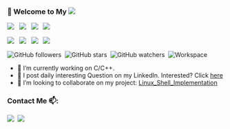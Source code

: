 ### 👋 Welcome to My [![](https://i.stack.imgur.com/tskMh.png) ](https://github.com/akhilwadhwa22/) 

<img src="https://img.shields.io/badge/c%20-%2300599C.svg?&style=for-the-badge&logo=c&logoColor=white" /> &nbsp; 
<img src="https://img.shields.io/badge/c++%20-%2300599C.svg?&style=for-the-badge&logo=c%2B%2B&logoColor=white" /> &nbsp;
<img src="https://img.shields.io/badge/python%20-%2314354C.svg?&style=for-the-badge&logo=python&logoColor=white" /> &nbsp;
<img src="https://img.shields.io/badge/latex%20-%23008080.svg?&style=for-the-badge&logo=latex&logoColor=white" />

<img src="https://img.shields.io/badge/Microsoft%20Excel-217346?logo=microsoft-excel&logoColor=white&style=for-the-badge" /> &nbsp;
<img src="https://img.shields.io/badge/Microsoft%20PowerPoint-B7472A?logo=microsoft-powerpoint&logoColor=white&style=for-the-badge" /> &nbsp;
<img src="https://img.shields.io/badge/Microsoft%20Office-D83B01?logo=microsoft-office&logoColor=white&style=for-the-badge" /> &nbsp;
<img src="https://img.shields.io/badge/Microsoft%20Word-2B579A?logo=microsoft-word&logoColor=white&style=for-the-badge" /> &nbsp;

![GitHub followers](https://img.shields.io/github/followers/akhilwadhwa22?label=Followers&style=for-the-badge)&nbsp;
![GitHub stars](https://img.shields.io/github/stars/akhilwadhwa22/Daily-Interesting-C-Questions?style=for-the-badge)&nbsp;
![GitHub watchers](https://img.shields.io/github/watchers/akhilwadhwa22/Daily-Interesting-C-Questions?style=for-the-badge)&nbsp;
![Workspace](https://img.shields.io/badge/apple-macbook%20pro%202017-%23999999.svg?&style=for-the-badge&logo=apple&logoColor=white)
 
- 🔭 I’m currently working on C/C++.
- 🌱 I post daily interesting Question on my LinkedIn. Interested? Click [here](https://www.linkedin.com/feed/hashtag/letscwithakhilw/)
- 👯 I’m looking to collaborate on my project: [Linux_Shell_Implementation](https://github.com/akhilwadhwa22/Simple-Linux-Shell-Implementation-in-C)
 
###  Contact Me 📫:
 
[<img src="https://img.shields.io/badge/linkedin-%230077B5.svg?&style=for-the-badge&logo=linkedin&logoColor=white" />](https://www.linkedin.com/in/akhil-wadhwa/)&nbsp;
[<img src="https://img.shields.io/badge/gmail-%23D14836.svg?&style=for-the-badge&logo=gmail&logoColor=white"/>](mailto:akhil.wadhwa@nyu.edu)

 <!--📫[Email](akhil.wadhwa@nyu.edu)&nbsp; &nbsp;

 <!--[![Linkedin](https://i.stack.imgur.com/gVE0j.png) LinkedIn](https://www.linkedin.com/in/akhil-wadhwa/)&nbsp;
![LinkedIn](https://img.shields.io/badge/LinkedIn-https%3A%2F%2Fwww.linkedin.com%2Fin%2Fakhil--wadhwa%2F-brightgreen)&nbsp;
![Email](https://img.shields.io/badge/Email-akhil.wadhwa%40nyu.edu-yellowgreen)
<!--or LinkedIn: [akhilwadhwa22]()


<!-- ![Akhil's github stats](https://github-readme-stats.vercel.app/api?username=akhilwadhwa22&count_private=true&theme=dracula)

<!-- ![Top Languages Card](https://github-readme-stats.vercel.app/api/top-langs/?username=akhilwadhwa22&layout=compact)

<!-- ![image title](https://rushter.com/counter.svg)
<!--
**akhilwadhwa22/akhilwadhwa22** is a ✨ _special_ ✨ repository because its `README.md` (this file) appears on your GitHub profile.

<!--<img src="https://github-readme-linkedin.vercel.app/user?username=akhil-wadhwa"/>

<!-- [![Top Langs](https://github-readme-stats.vercel.app/api/top-langs/?username=akhilwadhwa22)](https://github.com/akhilwadhwa22/github-readme-stats)


Here are some ideas to get you started:

- 
- 

- 🤔 I’m looking for help with ...
- 💬 Ask me about ...

- 😄 Pronouns: ...
- ⚡ Fun fact: ...
-->
